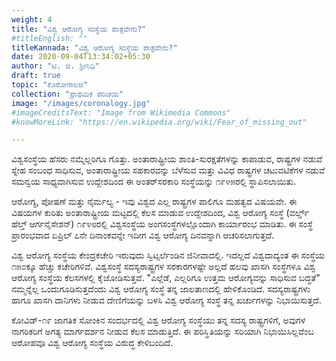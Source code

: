 ```yaml
---
weight: 4
title: "ವಿಶ್ವ ಆರೋಗ್ಯ ಸಂಸ್ಥೆಯ ಪಾತ್ರವೇನು?"
#titleEnglish: ""
titleKannada: "ವಿಶ್ವ ಆರೋಗ್ಯ ಸಂಸ್ಥೆಯ ಪಾತ್ರವೇನು?"
date: 2020-09-04T13:34:02+05:30
author: "ಟಿ. ಜಿ. ಶ್ರೀನಿಧಿ"
draft: true
topic: "ಕೊರೋನಾಲಜಿ"
collection: "ಪ್ರಾಥಮಿಕ ಪರಿಚಯ"
image: "/images/coronalogy.jpg"
#imageCreditsText: "Image from Wikimedia Commons"
#knowMoreLink: "https://en.wikipedia.org/wiki/Fear_of_missing_out"

---
```


ವಿಶ್ವಸಂಸ್ಥೆಯ ಹೆಸರು ನಮ್ಮೆಲ್ಲರಿಗೂ ಗೊತ್ತು. ಅಂತಾರಾಷ್ಟ್ರೀಯ ಶಾಂತಿ-ಸುರಕ್ಷತೆಗಳನ್ನು ಕಾಪಾಡುವ, ರಾಷ್ಟ್ರಗಳ ನಡುವೆ ಸ್ನೇಹ ಸಂಬಂಧ ಸಾಧಿಸುವ, ಅಂತಾರಾಷ್ಟ್ರೀಯ ಸಹಕಾರವನ್ನು ಬೆಳೆಸುವ ಮತ್ತು ವಿವಿಧ ರಾಷ್ಟ್ರಗಳ ಚಟುವಟಿಕೆಗಳ ನಡುವೆ ಸಮನ್ವಯ ಸಾಧ್ಯವಾಗಿಸುವ ಉದ್ದೇಶದಿಂದ ಈ ಅಂತರ್‌ಸರಕಾರಿ ಸಂಸ್ಥೆಯನ್ನು ೧೯೪೫ರಲ್ಲಿ ಸ್ಥಾಪಿಸಲಾಯಿತು. 

ಆರೋಗ್ಯ, ಪೋಷಣೆ ಮತ್ತು ನೈರ್ಮಲ್ಯ - ಇವು ವಿಶ್ವದ ಎಲ್ಲ ರಾಷ್ಟ್ರಗಳ ಪಾಲಿಗೂ ಮಹತ್ವದ ವಿಷಯವೇ. ಈ ವಿಷಯಗಳ ಕುರಿತು ಅಂತಾರಾಷ್ಟ್ರೀಯ ಮಟ್ಟದಲ್ಲಿ ಕೆಲಸ ಮಾಡುವ ಉದ್ದೇಶದಿಂದ, ವಿಶ್ವ ಆರೋಗ್ಯ ಸಂಸ್ಥೆ (ವರ್ಲ್ಡ್ ಹೆಲ್ತ್ ಆರ್ಗನೈಸೇಶನ್) ೧೯೪೮ರಲ್ಲಿ ವಿಶ್ವಸಂಸ್ಥೆಯ ಅಂಗಸಂಸ್ಥೆಗಳಲ್ಲೊಂದಾಗಿ ಕಾರ್ಯಾರಂಭ ಮಾಡಿತು. ಈ ಸಂಸ್ಥೆ ಪ್ರಾರಂಭವಾದ ಏಪ್ರಿಲ್ ೭ನೇ ದಿನಾಂಕವನ್ನೇ ಇದೀಗ ವಿಶ್ವ ಆರೋಗ್ಯ ದಿನವನ್ನಾಗಿ ಆಚರಿಸಲಾಗುತ್ತದೆ.   

ವಿಶ್ವ ಆರೋಗ್ಯ ಸಂಸ್ಥೆಯ ಕೇಂದ್ರಕಚೇರಿ ಇರುವುದು ಸ್ವಿಟ್ಸರ್ಲೆಂಡಿನ ಜಿನೀವಾದಲ್ಲಿ. ಇದಲ್ಲದೆ ವಿಶ್ವದಾದ್ಯಂತ ಈ ಸಂಸ್ಥೆಯ ೧೫೦ಕ್ಕೂ ಹೆಚ್ಚು ಕಚೇರಿಗಳಿವೆ. ವಿಶ್ವಸಂಸ್ಥೆ ಸದಸ್ಯರಾಷ್ಟ್ರಗಳ ಸರಕಾರಗಳಷ್ಟೇ ಅಲ್ಲದೆ ಹಲವು ಖಾಸಗಿ ಸಂಸ್ಥೆಗಳೂ ವಿಶ್ವ ಆರೋಗ್ಯ ಸಂಸ್ಥೆಯ ಕೆಲಸಗಳಲ್ಲಿ ಕೈಜೋಡಿಸುತ್ತವೆ. "ಎಲ್ಲೆಡೆ, ಎಲ್ಲರಿಗೂ ಉತ್ತಮ ಆರೋಗ್ಯವನ್ನು ಸಾಧಿಸುವ ಬದ್ಧತೆ" ನಮ್ಮನ್ನೆಲ್ಲ ಒಂದುಗೂಡಿಸುತ್ತದೆಂದು ವಿಶ್ವ ಆರೋಗ್ಯ ಸಂಸ್ಥೆ ತನ್ನ ಜಾಲತಾಣದಲ್ಲಿ ಹೇಳಿಕೊಂಡಿದೆ. ಸದಸ್ಯರಾಷ್ಟ್ರಗಳು ಹಾಗೂ ಖಾಸಗಿ ದಾನಿಗಳು ನೀಡುವ ದೇಣಿಗೆಯನ್ನು ಬಳಸಿ ವಿಶ್ವ ಆರೋಗ್ಯ ಸಂಸ್ಥೆ ತನ್ನ ಖರ್ಚುಗಳನ್ನು ನಿಭಾಯಿಸುತ್ತದೆ. 

ಕೋವಿಡ್-೧೯ ಜಾಗತಿಕ ಸೋಂಕಿನ ಸಂದರ್ಭದಲ್ಲಿ ವಿಶ್ವ ಆರೋಗ್ಯ ಸಂಸ್ಥೆಯು ತನ್ನ ಸದಸ್ಯ ರಾಷ್ಟ್ರಗಳಿಗೆ, ಅವುಗಳ ನಾಗರಿಕರಿಗೆ ಅಗತ್ಯ ಮಾರ್ಗದರ್ಶನ ನೀಡುವ ಕೆಲಸ ಮಾಡುತ್ತಿದೆ. ಈ ಪರಿಸ್ಥಿತಿಯನ್ನು ಸರಿಯಾಗಿ ನಿಭಾಯಿಸಿಲ್ಲವೆಂಬ ಆರೋಪವೂ ವಿಶ್ವ ಆರೋಗ್ಯ ಸಂಸ್ಥೆಯ ವಿರುದ್ಧ ಕೇಳಿಬಂದಿದೆ.